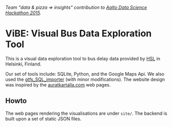 
_Team "data & pizza => insights" contribution to [Aalto Data Science Hackathon 2015](http://datasciencehackathon.cs.hut.fi/)._

# ViBE: Visual Bus Data Exploration Tool

This is a visual data exploration tool to bus delay data provided by [HSL](http://dev.hsl.fi/) in Helsinki, Finland. 

Our set of tools include: SQLite, Python, and the Google Maps Api. We also used the [gtfs_SQL_importer](https://github.com/cbick/gtfs_SQL_importer) (with minor modifications). The website design was inspired by the [auratkartalla.com](http://www.auratkartalla.com/) web pages.

## Howto

The web pages rendering the visualisations are under `site/`. The backend is built upon a set of static JSON files.